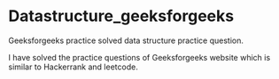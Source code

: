 # Datastructure_geeksforgeeks
Geeksforgeeks practice solved data structure practice question.

I have solved the practice questions of Geeksforgeeks website which is similar to Hackerrank and leetcode.
